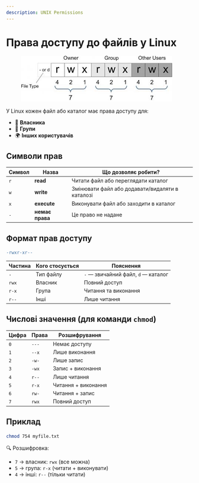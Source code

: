 ```yaml
---
description: UNIX Permissions
---
```


# Права доступу до файлів у Linux

<div data-full-width="true"><figure><img src="../../.gitbook/assets/image.png" alt=""><figcaption></figcaption></figure></div>

У Linux кожен файл або каталог має права доступу для:

* 👤 **Власника**
* 👥 **Групи**
* 🌍 **Інших користувачів**

## Символи прав

| Символ | Назва           | Що дозволяє робити?                             |
| ------ | --------------- | ----------------------------------------------- |
| `r`    | **read**        | Читати файл або переглядати каталог             |
| `w`    | **write**       | Змінювати файл або додавати/видаляти в каталозі |
| `x`    | **execute**     | Виконувати файл або заходити в каталог          |
| `-`    | **немає права** | Це право не надане                              |

## Формат прав доступу

```diff
-rwxr-xr--
```

| Частина | Кого стосується | Пояснення                           |
| ------- | --------------- | ----------------------------------- |
| `-`     | Тип файлу       | `-` — звичайний файл, `d` — каталог |
| `rwx`   | Власник         | Повний доступ                       |
| `r-x`   | Група           | Читання та виконання                |
| `r--`   | Інші            | Лише читання                        |

## Числові значення (для команди `chmod`)

| Цифра | Права | Розшифрування       |
| ----- | ----- | ------------------- |
| `0`   | `---` | Немає доступу       |
| `1`   | `--x` | Лише виконання      |
| `2`   | `-w-` | Лише запис          |
| `3`   | `-wx` | Запис + виконання   |
| `4`   | `r--` | Лише читання        |
| `5`   | `r-x` | Читання + виконання |
| `6`   | `rw-` | Читання + запис     |
| `7`   | `rwx` | Повний доступ       |

## Приклад

```bash
chmod 754 myfile.txt
```

🔍 Розшифровка:

* `7` → власник: `rwx` (все можна)
* `5` → група: `r-x` (читати + виконувати)
* `4` → інші: `r--` (тільки читати)

